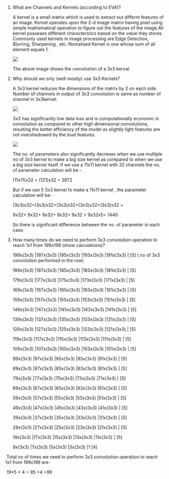 1. What are Channels and Kernels (according to EVA)?

   A kernel is a small matrix which is used to extract out differnt features of an image. Kernel operates upon the 2-d image matrix having pixel using simple mathematical operation to figure out the features of the image.All kernel posseses different characterstics based on the value they stores. Commonly used kernels in image processing are Edge Detection, Blurring, Sharpening , etc. Nomalised Kernel is one whose sum of all element equals 1.

   ![](https://docs.gimp.org/2.8/en/images/filters/examples/convolution-calculate.png)

   The above image shows the convolution of a 3x3 kernal.



2. Why should we only (well mostly) use 3x3 Kernels?

   A 3x3 kernel reduces the dimensions of the matrix by 2 on each side. Number of channels in output of 3x3 convolution is same as number of channel in 3x3kernel.

   ![](https://s3-ap-south-1.amazonaws.com/av-blog-media/wp-content/uploads/2018/12/Screenshot-from-2018-12-07-18-11-18.png)

    3x3 has significantly low data loss and is computationally economic in convolution as compared to other high dimensional convolutions, resulting the better efficiency of the model as slightly light features are not overshadowed by the loud features.

   ![](https://cdn-images-1.medium.com/max/600/1*1okwhewf5KCtIPaFib4XaA.gif)

   The no. of parameters also significantly decreses when we use multiple no of 3x3 kernel to make a big size kernel as compared to when we use a big size kernel itself. If we use a 11x11 kernel with 32 channels the no. of parameter calculation will be -

   (11x11)x32 = (121)x32 = 3872

   But if we use 5 3x3 kernel to make a 11x11 kernel , the parameter calculation will be-

   (3x3)x32+(3x3)x32+(3x3)x32+(3x3)x32+(3x3)x32 =

   9x32+ 9x32+ 9x32+ 9x32+ 9x32 = 9x32x5= 1440

   So there is significant difference between the no. of parameter in each case.

   

3. How many times do we need to perform 3x3 convolution operation to reach 1x1 from 199x199 (show calculations)?

    

   199x(3x3) |197x(3x3) |195x(3x3) |193x(3x3) |191x(3x3) |         [5] ( no of 3x3 convolution performed in the row)

   189x(3x3) |187x(3x3) |185x(3x3) |183x(3x3) |181x(3x3) |         [5]

   179x(3x3) |177x(3x3) |175x(3x3) |173x(3x3) |171x(3x3) |         [5]

   169x(3x3) |167x(3x3) |165x(3x3) |163x(3x3) |161x(3x3) |         [5]

   159x(3x3) |157x(3x3) |155x(3x3) |153x(3x3) |151x(3x3) |         [5]

   149x(3x3) |147x(3x3) |145x(3x3) |143x(3x3) |141x(3x3) |         [5]     

   139x(3x3) |137x(3x3) |135x(3x3) |133x(3x3) |131x(3x3) |         [5]

   129x(3x3) |127x(3x3) |125x(3x3) |123x(3x3) |121x(3x3) |         [5]

   119x(3x3) |117x(3x3) |115x(3x3) |113x(3x3) |111x(3x3) |         [5]

   109x(3x3) |107x(3x3) |105x(3x3) |103x(3x3) |101x(3x3) |         [5]

   99x(3x3) |97x(3x3) |95x(3x3) |93x(3x3) |91x(3x3) |                   [5]

   89x(3x3) |87x(3x3) |85x(3x3) |83x(3x3) |81x(3x3) |                   [5]

   79x(3x3) |77x(3x3) |75x(3x3) |73x(3x3) |71x(3x3) |                   [5]

   69x(3x3) |67x(3x3) |65x(3x3) |63x(3x3) |61x(3x3) |                   [5]

   59x(3x3) |57x(3x3) |55x(3x3) |53x(3x3) |51x(3x3) |                   [5]

   49x(3x3) |47x(3x3) |45x(3x3) |43x(3x3) |41x(3x3) |                   [5]

   39x(3x3) |37x(3x3) |35x(3x3) |33x(3x3) |31x(3x3) |                   [5]

   29x(3x3) |27x(3x3) |25x(3x3) |23x(3x3) |21x(3x3) |                   [5]

   19x(3x3) |17x(3x3) |15x(3x3) |13x(3x3) |11x(3x3) |                   [5]

   9x(3x3) |7x(3x3) |5x(3x3) |3x(3x3) |1					[4]



​	Total no of times we need to perform 3x3 convolution operation to reach 1x1 from 199x199 are-

​			19*5 + 4 = 95 +4 =99
